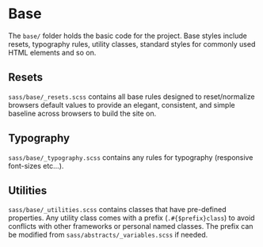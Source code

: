# Base

The `base/` folder holds the basic code for the project. Base styles include resets, typography rules, utility classes, standard styles for commonly used HTML elements and so on.

## Resets

`sass/base/_resets.scss` contains all base rules designed to reset/normalize browsers default values to provide an elegant, consistent, and simple baseline across browsers to build the site on.

## Typography

`sass/base/_typography.scss` contains any rules for typography (responsive font-sizes etc…).

## Utilities

`sass/base/_utilities.scss` contains classes that have pre-defined properties. Any utility class comes with a prefix (`.#{$prefix}class`) to avoid conflicts with other frameworks or personal named classes. The prefix can be modified from `sass/abstracts/_variables.scss` if needed.
